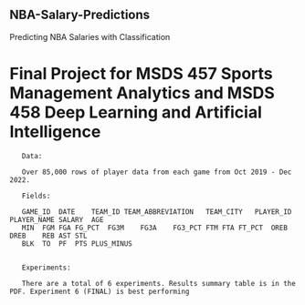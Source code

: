 ## NBA-Salary-Predictions
Predicting NBA Salaries with Classification

# Final Project for MSDS 457 Sports Management Analytics and MSDS 458 Deep Learning and Artificial Intelligence
       
       Data:
       
       Over 85,000 rows of player data from each game from Oct 2019 - Dec 2022. 
        
       Fields: 

       GAME_ID	DATE	TEAM_ID	TEAM_ABBREVIATION	TEAM_CITY	PLAYER_ID	PLAYER_NAME	SALARY	AGE	
       MIN	FGM	FGA	FG_PCT	FG3M	FG3A	FG3_PCT	FTM	FTA	FT_PCT	OREB	DREB	REB	AST	STL	
       BLK	TO	PF	PTS	PLUS_MINUS


       Experiments: 

       There are a total of 6 experiments. Results summary table is in the PDF. Experiment 6 (FINAL) is best performing


       
